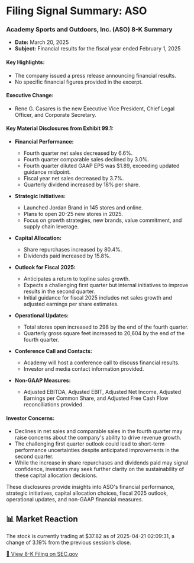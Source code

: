 # Filing Signal Summary: ASO

### Academy Sports and Outdoors, Inc. (ASO) 8-K Summary

- **Date:** March 20, 2025
- **Subject:** Financial results for the fiscal year ended February 1, 2025

#### Key Highlights:
- The company issued a press release announcing financial results.
- No specific financial figures provided in the excerpt.

#### Executive Change:
- Rene G. Casares is the new Executive Vice President, Chief Legal Officer, and Corporate Secretary.

#### Key Material Disclosures from Exhibit 99.1:
- **Financial Performance:**
  - Fourth quarter net sales decreased by 6.6%.
  - Fourth quarter comparable sales declined by 3.0%.
  - Fourth quarter diluted GAAP EPS was $1.89, exceeding updated guidance midpoint.
  - Fiscal year net sales decreased by 3.7%.
  - Quarterly dividend increased by 18% per share.

- **Strategic Initiatives:**
  - Launched Jordan Brand in 145 stores and online.
  - Plans to open 20-25 new stores in 2025.
  - Focus on growth strategies, new brands, value commitment, and supply chain leverage.

- **Capital Allocation:**
  - Share repurchases increased by 80.4%.
  - Dividends paid increased by 15.8%.

- **Outlook for Fiscal 2025:**
  - Anticipates a return to topline sales growth.
  - Expects a challenging first quarter but internal initiatives to improve results in the second quarter.
  - Initial guidance for fiscal 2025 includes net sales growth and adjusted earnings per share estimates.

- **Operational Updates:**
  - Total stores open increased to 298 by the end of the fourth quarter.
  - Quarterly gross square feet increased to 20,604 by the end of the fourth quarter.

- **Conference Call and Contacts:**
  - Academy will host a conference call to discuss financial results.
  - Investor and media contact information provided.

- **Non-GAAP Measures:**
  - Adjusted EBITDA, Adjusted EBIT, Adjusted Net Income, Adjusted Earnings per Common Share, and Adjusted Free Cash Flow reconciliations provided.

#### Investor Concerns:
- Declines in net sales and comparable sales in the fourth quarter may raise concerns about the company's ability to drive revenue growth.
- The challenging first quarter outlook could lead to short-term performance uncertainties despite anticipated improvements in the second quarter.
- While the increase in share repurchases and dividends paid may signal confidence, investors may seek further clarity on the sustainability of these capital allocation decisions.

These disclosures provide insights into ASO's financial performance, strategic initiatives, capital allocation choices, fiscal 2025 outlook, operational updates, and non-GAAP financial measures.

## 📊 Market Reaction
The stock is currently trading at $37.82 as of 2025-04-21 02:09:31, a change of 3.19% from the previous session’s close.

[🔗 View 8-K Filing on SEC.gov](https://www.sec.gov/Archives/edgar/data/1817358/0001817358-25-000022-index.html)